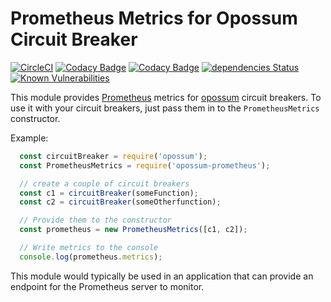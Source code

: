 # Prometheus Metrics for Opossum Circuit Breaker

[![CircleCI](https://circleci.com/gh/nodeshift/opossum-prometheus.svg?style=svg)](https://circleci.com/gh/nodeshift/opossum-prometheus)
[![Codacy Badge](https://api.codacy.com/project/badge/Grade/6dcbcd9e5a6649faafb5b00ceeecb4db)](https://www.codacy.com/app/nodeshift/opossum-prometheus?utm_source=github.com&amp;utm_medium=referral&amp;utm_content=nodeshift/opossum-prometheus&amp;utm_campaign=Badge_Grade)
[![Codacy Badge](https://api.codacy.com/project/badge/Coverage/6dcbcd9e5a6649faafb5b00ceeecb4db)](https://www.codacy.com/app/nodeshift/opossum-prometheus?utm_source=github.com&utm_medium=referral&utm_content=nodeshift/opossum-prometheus&utm_campaign=Badge_Coverage)
[![dependencies Status](https://david-dm.org/nodeshift/opossum-prometheus/status.svg)](https://david-dm.org/nodeshift/opossum-prometheus)
[![Known Vulnerabilities](https://snyk.io/test/npm/opossum-prometheus/badge.svg)](https://snyk.io/test/npm/opossum-prometheus)

This module provides [Prometheus](https://prometheus.io/) metrics for
[opossum](https://github.com/nodeshift/opossum) circuit breakers. To use
it with your circuit breakers, just pass them in to the `PrometheusMetrics`
constructor.

Example:

```js
  const circuitBreaker = require('opossum');
  const PrometheusMetrics = require('opossum-prometheus');

  // create a couple of circuit breakers
  const c1 = circuitBreaker(someFunction);
  const c2 = circuitBreaker(someOtherfunction);

  // Provide them to the constructor
  const prometheus = new PrometheusMetrics([c1, c2]);

  // Write metrics to the console
  console.log(prometheus.metrics);
```

This module would typically be used in an application that can provide
an endpoint for the Prometheus server to monitor.
